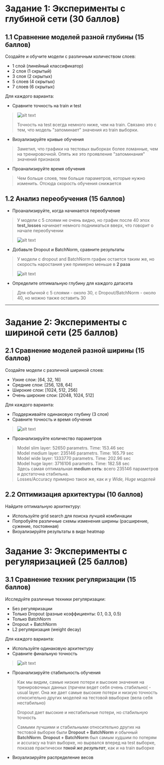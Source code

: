 # Задание 1: Эксперименты с глубиной сети (30 баллов)
## 1.1 Сравнение моделей разной глубины (15 баллов)
Создайте и обучите модели с различным количеством слоев:
 - 1 слой (линейный классификатор)
 - 2 слоя (1 скрытый)
 - 3 слоя (2 скрытых)
 - 5 слоев (4 скрытых)
 - 7 слоев (6 скрытых)

 
Для каждого варианта:
- Сравните точность на train и test
>
>![alt text](https://github.com/Chernii-Gospodin/PytorchLearning/blob/main/Homework%203/plots/FC_layers_metrics.png)
> 
> Точность на test всегда немного ниже, чем на train. Связано это с тем, что модель "запоминает" значения из train выборки.
- Визуализируйте кривые обучения
> Заметил, что графики на тестовых выборках более ломанные, чем на тренировочной. Опять же это проявление "запоминания" значений признаков 
- Проанализируйте время обучения
> Чем больше слоев, тем больше параметров, которые нужно изменить. Отсюда скорость обучения снижается

## 1.2 Анализ переобучения (15 баллов)
- Проанализируйте, когда начинается переобучение
> У модели с 5 слоями не очень видно, но график после 40 эпох **test_losses** начинает немного подниматься вверх, что говорит о начале переобучении
>
>  ![alt text](https://github.com/Chernii-Gospodin/PytorchLearning/blob/main/Homework%203/plots/over_training.png)
> 
- Добавьте Dropout и BatchNorm, сравните результаты
> У модели с dropout and BatchNorm график остается таким же, но скорость наростания уже примерно меньше в **2 раза**
>
>![alt text](https://github.com/Chernii-Gospodin/PytorchLearning/blob/main/Homework%203/plots/over_training_with_dropout_normbatch.png)
> 
 - Определите оптимальную глубину для каждого датасета
> Для обычной с 5 слоями - около 30, с Dropout/BatchNorm - около 40, но можно также оставить 30

---

# Задание 2: Эксперименты с шириной сети (25 баллов)
## 2.1 Сравнение моделей разной ширины (15 баллов)
 Создайте модели с различной шириной слоев:
 - Узкие слои: [64, 32, 16]
 - Средние слои: [256, 128, 64]
 - Широкие слои: [1024, 512, 256]
 - Очень широкие слои: [2048, 1024, 512]
 
 Для каждого варианта:
 - Поддерживайте одинаковую глубину (3 слоя)
 - Сравните точность и время обучения
> ![alt text](https://github.com/Chernii-Gospodin/PytorchLearning/blob/main/Homework%203/plots/FC_deiiferent_wide_metrics.png)
> 
 - Проанализируйте количество параметров
>Model slim layer: 52650 parametrs. Time: 153.46 sec\
Model medium layer: 235146 parametrs. Time: 165.79 sec\
Model wide layer: 1333770 parametrs. Time: 202.96 sec\
Model huge layer: 3716106 parametrs. Time: 182.58 sec\
Здесь самая оптимальная **medium сеть**: всего 235146 параметров и достаточна стабильна.\
Losses/Accuracy примерно такое же, как и у *Wide, Huge моделей*


## 2.2 Оптимизация архитектуры (10 баллов)
Найдите оптимальную архитектуру:
- Используйте grid search для поиска лучшей комбинации
- Попробуйте различные схемы изменения ширины (расширение, сужение, постоянная)
- Визуализируйте результаты в виде heatmap


# Задание 3: Эксперименты с регуляризацией (25 баллов)
## 3.1 Сравнение техник регуляризации (15 баллов)
Исследуйте различные техники регуляризации:
- Без регуляризации
- Только Dropout (разные коэффициенты: 0.1, 0.3, 0.5)
 - Только BatchNorm
 - Dropout + BatchNorm
 - L2 регуляризация (weight decay)
 
 Для каждого варианта:
 - Используйте одинаковую архитектуру
 - Сравните финальную точность
 > ![alt text](https://github.com/Chernii-Gospodin/PytorchLearning/blob/main/Homework%203/plots/FC_dropout_batchnorm_metrics.png)
- Проанализируйте стабильность обучения
> Как мы видим, самые низкие потери и высокие значения на тренировочных данных (причем ведет себя очень стабильно( - usual layer. Она же дает самые высокие потери и низкую точность относительно других моделей на тестовой ввыборке (вела себя нестабильно)
> 
> Dropout дает высокие и нестабильные потери, но стабильную точность
> 
> Самыми лучшими и стабильными относительно других на тестовой выборке были **Dropout + BatchNorm** и обычный **BatchNorm**. **Dropout + BatchNorm** был самым худшим по потерям и accuracy на train выборке, но вырвался вперед на test выборке, показав практически ***такой же результат***, как и на train выборке

 - Визуализируйте распределение весов




